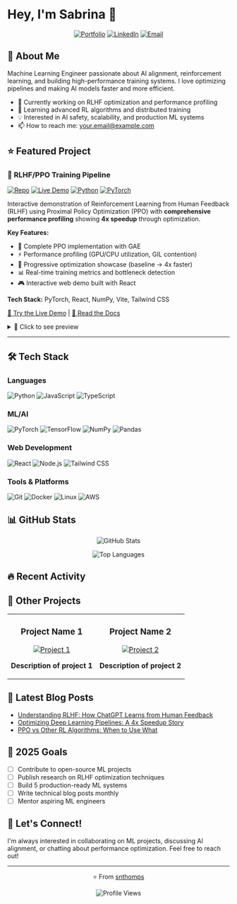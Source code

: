 # Hey, I'm Sabrina 👋

<div align="center">
  
[![Portfolio](https://img.shields.io/badge/Portfolio-000?style=for-the-badge&logo=github&logoColor=white)](https://snthomps.github.io)
[![LinkedIn](https://img.shields.io/badge/LinkedIn-0A66C2?style=for-the-badge&logo=linkedin&logoColor=white)](https://linkedin.com/in/yourprofile)
[![Email](https://img.shields.io/badge/Email-D14836?style=for-the-badge&logo=gmail&logoColor=white)](mailto:your.email@example.com)

</div>

## 🚀 About Me

Machine Learning Engineer passionate about AI alignment, reinforcement learning, and building high-performance training systems. I love optimizing pipelines and making AI models faster and more efficient.

- 🔭 Currently working on RLHF optimization and performance profiling
- 🌱 Learning advanced RL algorithms and distributed training
- 💡 Interested in AI safety, scalability, and production ML systems
- 📫 How to reach me: your.email@example.com

## ⭐ Featured Project

### 🎯 RLHF/PPO Training Pipeline
[![Repo](https://img.shields.io/badge/GitHub-rlhf--ppo--pipeline-blue?style=flat-square&logo=github)](https://github.com/snthomps/rlhf-ppo-pipeline)
[![Live Demo](https://img.shields.io/badge/Demo-Live-success?style=flat-square)](https://snthomps.github.io/rlhf-ppo-pipeline/)
[![Python](https://img.shields.io/badge/Python-3.8+-blue?style=flat-square&logo=python&logoColor=white)](https://python.org)
[![PyTorch](https://img.shields.io/badge/PyTorch-2.0+-ee4c2c?style=flat-square&logo=pytorch&logoColor=white)](https://pytorch.org)

Interactive demonstration of Reinforcement Learning from Human Feedback (RLHF) using Proximal Policy Optimization (PPO) with **comprehensive performance profiling** showing **4x speedup** through optimization.

**Key Features:**
- 🧠 Complete PPO implementation with GAE
- ⚡ Performance profiling (GPU/CPU utilization, GIL contention)
- 🚀 Progressive optimization showcase (baseline → 4x faster)
- 📊 Real-time training metrics and bottleneck detection
- 🎮 Interactive web demo built with React

**Tech Stack:** PyTorch, React, NumPy, Vite, Tailwind CSS

[🔗 Try the Live Demo](https://snthomps.github.io/rlhf-ppo-pipeline/) | [📖 Read the Docs](https://github.com/snthomps/rlhf-ppo-pipeline#readme)

<details>
<summary>📸 Click to see preview</summary>

![RLHF Demo](https://github.com/snthomps/rlhf-ppo-pipeline/raw/main/assets/demo.gif)

</details>

---

## 🛠️ Tech Stack

### Languages
![Python](https://img.shields.io/badge/Python-3776AB?style=for-the-badge&logo=python&logoColor=white)
![JavaScript](https://img.shields.io/badge/JavaScript-F7DF1E?style=for-the-badge&logo=javascript&logoColor=black)
![TypeScript](https://img.shields.io/badge/TypeScript-3178C6?style=for-the-badge&logo=typescript&logoColor=white)

### ML/AI
![PyTorch](https://img.shields.io/badge/PyTorch-EE4C2C?style=for-the-badge&logo=pytorch&logoColor=white)
![TensorFlow](https://img.shields.io/badge/TensorFlow-FF6F00?style=for-the-badge&logo=tensorflow&logoColor=white)
![NumPy](https://img.shields.io/badge/NumPy-013243?style=for-the-badge&logo=numpy&logoColor=white)
![Pandas](https://img.shields.io/badge/Pandas-150458?style=for-the-badge&logo=pandas&logoColor=white)

### Web Development
![React](https://img.shields.io/badge/React-61DAFB?style=for-the-badge&logo=react&logoColor=black)
![Node.js](https://img.shields.io/badge/Node.js-339933?style=for-the-badge&logo=node.js&logoColor=white)
![Tailwind CSS](https://img.shields.io/badge/Tailwind_CSS-38B2AC?style=for-the-badge&logo=tailwind-css&logoColor=white)

### Tools & Platforms
![Git](https://img.shields.io/badge/Git-F05032?style=for-the-badge&logo=git&logoColor=white)
![Docker](https://img.shields.io/badge/Docker-2496ED?style=for-the-badge&logo=docker&logoColor=white)
![Linux](https://img.shields.io/badge/Linux-FCC624?style=for-the-badge&logo=linux&logoColor=black)
![AWS](https://img.shields.io/badge/AWS-232F3E?style=for-the-badge&logo=amazon-aws&logoColor=white)

## 📊 GitHub Stats

<div align="center">

![GitHub Stats](https://github-readme-stats.vercel.app/api?username=snthomps&show_icons=true&theme=radical&hide_border=true&count_private=true)

![Top Languages](https://github-readme-stats.vercel.app/api/top-langs/?username=snthomps&layout=compact&theme=radical&hide_border=true)

</div>

## 🔥 Recent Activity

<!--START_SECTION:activity-->
<!--END_SECTION:activity-->

## 💼 Other Projects

<table>
  <tr>
    <td width="50%">
      <h3 align="center">Project Name 1</h3>
      <div align="center">
        <a href="https://github.com/snthomps/project1">
          <img src="https://github-readme-stats.vercel.app/api/pin/?username=snthomps&repo=project1&theme=radical" alt="Project 1">
        </a>
        <p><strong>Description of project 1</strong></p>
      </div>
    </td>
    <td width="50%">
      <h3 align="center">Project Name 2</h3>
      <div align="center">
        <a href="https://github.com/snthomps/project2">
          <img src="https://github-readme-stats.vercel.app/api/pin/?username=snthomps&repo=project2&theme=radical" alt="Project 2">
        </a>
        <p><strong>Description of project 2</strong></p>
      </div>
    </td>
  </tr>
</table>

## 📝 Latest Blog Posts

<!-- BLOG-POST-LIST:START -->
- [Understanding RLHF: How ChatGPT Learns from Human Feedback](#)
- [Optimizing Deep Learning Pipelines: A 4x Speedup Story](#)
- [PPO vs Other RL Algorithms: When to Use What](#)
<!-- BLOG-POST-LIST:END -->

## 🎯 2025 Goals

- [ ] Contribute to open-source ML projects
- [ ] Publish research on RLHF optimization techniques
- [ ] Build 5 production-ready ML systems
- [ ] Write technical blog posts monthly
- [ ] Mentor aspiring ML engineers

## 💬 Let's Connect!

I'm always interested in collaborating on ML projects, discussing AI alignment, or chatting about performance optimization. Feel free to reach out!

---

<div align="center">

⭐️ From [snthomps](https://github.com/snthomps)

![Profile Views](https://komarev.com/ghpvc/?username=snthomps&color=blueviolet&style=flat-square)

</div>
